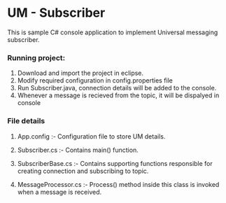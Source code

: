 # UM - Subscriber
 
This is sample C# console application to implement Universal messaging subscriber.


### Running project:
 1. Download and import the project in eclipse.
 2. Modify required configuration in config.properties file
 3. Run Subscriber.java, connection details will be added to the console.
 4. Whenever a message is recieved from the topic, it will be dispalyed in console


### File details

1. App.config :- 
     Configuration file to store UM details.
  
2. Subscriber.cs :- 
      Contains main() function. 

3. SubscriberBase.cs :- 
     Contains supporting functions responsible for creating connection and subscribing to topic.
  
4. MessageProcessor.cs :-
   Process() method inside this class is invoked when a message is received.

